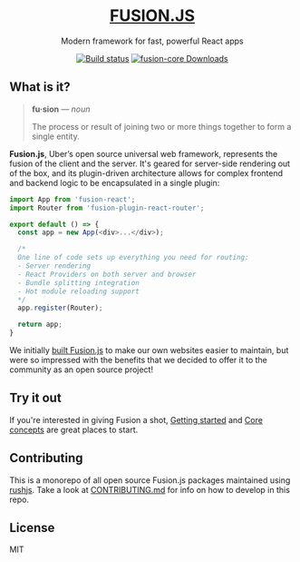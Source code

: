 <h1 align="center">
  <a href="https://fusionjs.com/">FUSION.JS</a>
</h1>

<p align="center">
  Modern framework for fast, powerful React apps
</p>

<p align="center">
  <a href="https://buildkite.com/uberopensource/fusionjs"><img alt="Build status" src="https://badge.buildkite.com/4c8b6bc04b61175d66d26b54b1d88d52e24fecb1b537c54551.svg?branch=master"></a>
  <a href="https://www.npmjs.com/package/fusion-core"><img alt="fusion-core Downloads" src="https://img.shields.io/npm/dm/fusion-core.svg?maxAge=43200&label=downloads"></a>
</p>

## What is it?

> **fu·sion** — *noun*
>
> The process or result of joining two or more things together to form a single entity.

**Fusion.js**, Uber’s open source universal web framework, represents the fusion of the client and the server. It's geared for server-side rendering out of the box, and its plugin-driven architecture allows for complex frontend and backend logic to be encapsulated in a single plugin:

```js
import App from 'fusion-react';
import Router from 'fusion-plugin-react-router';

export default () => {
  const app = new App(<div>...</div>);

  /*
  One line of code sets up everything you need for routing:
  - Server rendering
  - React Providers on both server and browser
  - Bundle splitting integration
  - Hot module reloading support
  */
  app.register(Router);

  return app;
}
```

We initially [built Fusion.js](https://eng.uber.com/fusionjs/) to make our own websites easier to maintain, but were so impressed with the benefits that we decided to offer it to the community as an open source project!

## Try it out

If you're interested in giving Fusion a shot, [Getting started](https://fusionjs.com/docs/getting-started/) and [Core concepts](https://fusionjs.com/docs/learn-fusion/core-concepts) are great places to start.

## Contributing

This is a monorepo of all open source Fusion.js packages maintained using [rushjs](https://rushjs.io/). Take a look at [CONTRIBUTING.md](CONTRIBUTING.md) for info on how to develop in this repo.

## License

MIT
